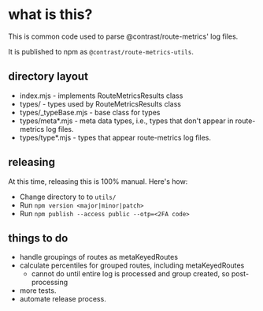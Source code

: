 # what is this?

This is common code used to parse @contrast/route-metrics' log files.

It is published to npm as `@contrast/route-metrics-utils`.

## directory layout

- index.mjs - implements RouteMetricsResults class
- types/ - types used by RouteMetricsResults class
- types/_typeBase.mjs - base class for types
- types/meta*.mjs - meta data types, i.e., types that don't appear in route-metrics log files.
- types/type*.mjs - types that appear route-metrics log files.

## releasing

At this time, releasing this is 100% manual. Here's how:
- Change directory to to `utils/`
- Run `npm version <major|minor|patch>`
- Run `npm publish --access public --otp=<2FA code>`

## things to do

- handle groupings of routes as metaKeyedRoutes
- calculate percentiles for grouped routes, including metaKeyedRoutes
  - cannot do until entire log is processed and group created, so post-processing
- more tests.
- automate release process.
